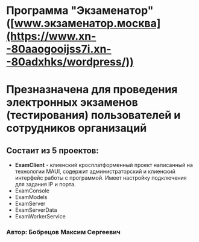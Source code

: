 # Программа "Экзаменатор" ([www.экзаменатор.москва](https://www.xn--80aaogooijss7i.xn--80adxhks/wordpress/))
# Презназначена для проведения электронных экзаменов (тестирования) пользователей и сотрудников организаций 
## Состаит из 5 проектов:
* **ExamClient** - клиенский кросплатформенный проект написанный на технологии MAUI, содержит администраторский и клиенский интерфейс работы с программой. Имеет настройку подключения для задания IP и порта. 
* ExamConsole
* ExamModels
* ExamServer
* ExamServerData
* ExamWorkerService


### Автор: Бобрецов Максим Сергеевич
